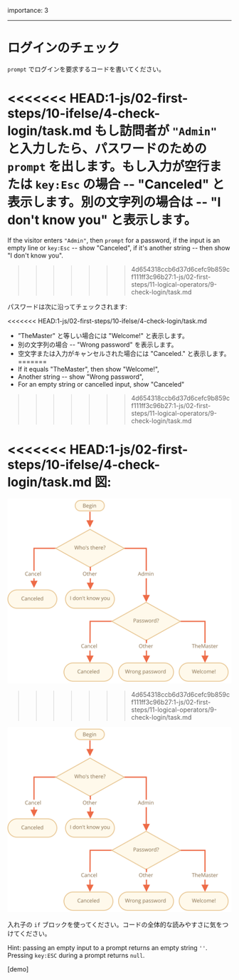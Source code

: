 importance: 3

---

# ログインのチェック

`prompt` でログインを要求するコードを書いてください。

<<<<<<< HEAD:1-js/02-first-steps/10-ifelse/4-check-login/task.md
もし訪問者が `"Admin"` と入力したら、パスワードのための `prompt` を出します。もし入力が空行または `key:Esc` の場合 -- "Canceled" と表示します。別の文字列の場合は -- "I don't know you" と表示します。
=======
If the visitor enters `"Admin"`, then `prompt` for a password, if the input is an empty line or `key:Esc` -- show "Canceled", if it's another string -- then show "I don't know you".
>>>>>>> 4d654318ccb6d37d6cefc9b859cf111ff3c96b27:1-js/02-first-steps/11-logical-operators/9-check-login/task.md

パスワードは次に沿ってチェックされます:

<<<<<<< HEAD:1-js/02-first-steps/10-ifelse/4-check-login/task.md
- ”TheMaster" と等しい場合には "Welcome!" と表示します。
- 別の文字列の場合 -- "Wrong password" を表示します。
- 空文字または入力がキャンセルされた場合には "Canceled." と表示します。
=======
- If it equals "TheMaster", then show "Welcome!",
- Another string -- show "Wrong password",
- For an empty string or cancelled input, show "Canceled"
>>>>>>> 4d654318ccb6d37d6cefc9b859cf111ff3c96b27:1-js/02-first-steps/11-logical-operators/9-check-login/task.md


<<<<<<< HEAD:1-js/02-first-steps/10-ifelse/4-check-login/task.md
図:
=======
![](ifelse_task.svg)
>>>>>>> 4d654318ccb6d37d6cefc9b859cf111ff3c96b27:1-js/02-first-steps/11-logical-operators/9-check-login/task.md

![](ifelse_task.svg)

入れ子の `if` ブロックを使ってください。コードの全体的な読みやすさに気をつけてください。

Hint:  passing an empty input to a prompt returns an empty string `''`. Pressing `key:ESC` during a prompt returns `null`.

[demo]
